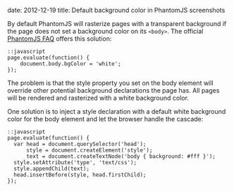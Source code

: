 date: 2012-12-19
title: Default background color in PhantomJS screenshots

By default PhantomJS will rasterize pages with a transparent background
if the page does not set a background color on its `<body>`.
The official [PhantomJS FAQ][faq] offers this solution:

    ::javascript
    page.evaluate(function() {
        document.body.bgColor = 'white';
    });

The problem is that the style property you set on the body element will
override other potential background declarations the page has. All pages
will be rendered and rasterized with a white background color.

One solution is to inject a style declaration with a default white background
color for the body element and let the browser handle the cascade:

    ::javascript
    page.evaluate(function() {
      var head = document.querySelector('head');
          style = document.createElement('style');
          text = document.createTextNode('body { background: #fff }');
      style.setAttribute('type', 'text/css');
      style.appendChild(text);
      head.insertBefore(style, head.firstChild);
    });

[faq]: http://phantomjs.org/faq.html
